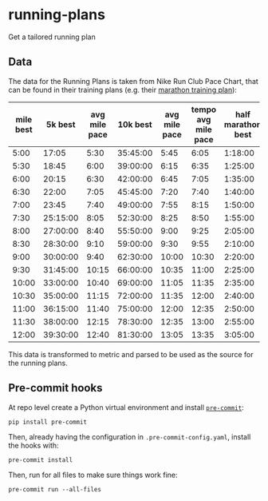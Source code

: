 # running-plans

Get a tailored running plan

## Data

The data for the Running Plans is taken from Nike Run Club Pace Chart, that can be found in their training plans (e.g.
their [marathon training plan][1]):

[1]: https://www.nike.com/pdf/Nike-Run-Club-Marathon-Training-Plan-Audio-Guided-Runs.pdf

| mile best | 5k best  | avg mile pace | 10k best | avg mile pace | tempo avg mile pace | half marathon best | avg mile pace | marathon best | avg mile pace | recovery day pace |
| --------- | -------- | ------------- | -------- | ------------- | ------------------- | ------------------ | ------------- | ------------- | ------------- | ----------------- |
| 5:00      | 17:05    | 5:30          | 35:45:00 | 5:45          | 6:05                | 1:18:00            | 6:00          | 2:44:00       | 6:15          | 7:00              |
| 5:30      | 18:45    | 6:00          | 39:00:00 | 6:15          | 6:35                | 1:25:00            | 6:30          | 3:00:00       | 6:50          | 7:35              |
| 6:00      | 20:15    | 6:30          | 42:00:00 | 6:45          | 7:05                | 1:35:00            | 7:15          | 3:15:00       | 7:25          | 8:10              |
| 6:30      | 22:00    | 7:05          | 45:45:00 | 7:20          | 7:40                | 1:40:00            | 7:35          | 3:30:00       | 8:00          | 8:45              |
| 7:00      | 23:45    | 7:40          | 49:00:00 | 7:55          | 8:15                | 1:50:00            | 8:20          | 3:45:00       | 8:35          | 9:20              |
| 7:30      | 25:15:00 | 8:05          | 52:30:00 | 8:25          | 8:50                | 1:55:00            | 8:45          | 4:00:00       | 9:10          | 9:55              |
| 8:00      | 27:00:00 | 8:40          | 55:50:00 | 9:00          | 9:25                | 2:05:00            | 9:30          | 4:15:00       | 9:45          | 10:30             |
| 8:30      | 28:30:00 | 9:10          | 59:00:00 | 9:30          | 9:55                | 2:10:00            | 9:55          | 4:30:00       | 10:15         | 11:00             |
| 9:00      | 30:00:00 | 9:40          | 62:30:00 | 10:00         | 10:30               | 2:20:00            | 10:40         | 4:45:00       | 10:50         | 11:35             |
| 9:30      | 31:45:00 | 10:15         | 66:00:00 | 10:35         | 11:00               | 2:25:00            | 11:05         | 5:00:00       | 11:25         | 12:10             |
| 10:00     | 33:00:00 | 10:40         | 69:00:00 | 11:05         | 11:35               | 2:35:00            | 11:45         | 5:15:00       | 12:00         | 12:45             |
| 10:30     | 35:00:00 | 11:15         | 72:00:00 | 11:35         | 12:00               | 2:40:00            | 12:10         | 5:30:00       | 12:35         | 13:20             |
| 11:00     | 36:15:00 | 11:40         | 75:00:00 | 12:00         | 12:35               | 2:50:00            | 12:55         | 5:40:00       | 13:00         | 13:45             |
| 11:30     | 38:00:00 | 12:15         | 78:30:00 | 12:35         | 13:00               | 2:55:00            | 13:15         | 5:50:00       | 13:20         | 14:05             |
| 12:00     | 39:30:00 | 12:40         | 81:30:00 | 13:05         | 13:35               | 3:05:00            | 14:05         | 6:00:00       | 13:45         | 14:30             |

This data is transformed to metric and parsed to be used as the source for the running plans.

## Pre-commit hooks

At repo level create a Python virtual environment and install [`pre-commit`](https://pre-commit.com/#install):

```
pip install pre-commit
```

Then, already having the configuration in `.pre-commit-config.yaml`, install the hooks with:

```
pre-commit install
```

Then, run for all files to make sure things work fine:

```
pre-commit run --all-files
```
